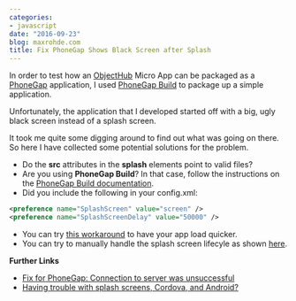 ```yaml
---
categories:
- javascript
date: "2016-09-23"
blog: maxrohde.com
title: Fix PhoneGap Shows Black Screen after Splash
---
```


In order to test how an [ObjectHub](https://objecthub.io/) Micro App can be packaged as a [PhoneGap](http://phonegap.com/) application, I used [PhoneGap Build](https://build.phonegap.com/) to package up a simple application.

Unfortunately, the application that I developed started off with a big, ugly black screen instead of a splash screen.

It took me quite some digging around to find out what was going on there. So here I have collected some potential solutions for the problem.

- Do the **src** attributes in the **splash** elements point to valid files?
- Are you using **PhoneGap Build**? In that case, follow the instructions on the [PhoneGap Build documentation](http://docs.phonegap.com/phonegap-build/configuring/icons-and-splash/).
- Did you include the following in your config.xml:

```xml
<preference name="SplashScreen" value="screen" />
<preference name="SplashScreenDelay" value="50000" />

```

- You can try [this workaround](https://www.robertkehoe.com/2013/01/fix-for-phonegap-connection-to-server-was-unsuccessful/) to have your app load quicker.
- You can try to manually handle the splash screen lifecyle as shown [here](http://stackoverflow.com/a/34868500/270662).

**Further Links**

- [Fix for PhoneGap: Connection to server was unsuccessful](https://www.robertkehoe.com/2013/01/fix-for-phonegap-connection-to-server-was-unsuccessful/)
- [Having trouble with splash screens, Cordova, and Android?](https://www.raymondcamden.com/2015/03/24/having-trouble-with-splash-screens-cordova-and-android/)
